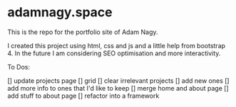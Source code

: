 # adamnagy.space
This is the repo for the portfolio site of Adam Nagy. 

I created this project using html, css and js and a little help from bootstrap 4. 
In the future I am considering SEO optimisation and more interactivity.

To Dos: 

[] update projects page
    [] grid
    [] clear irrelevant projects
    [] add new ones
    [] add more info to ones that I'd like to keep
[] merge home and about page
[] add stuff to about page
[] refactor into a framework